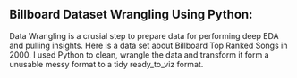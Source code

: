 ## Billboard Dataset Wrangling Using Python:

Data Wrangling is a crusial step to prepare data for performing deep EDA and pulling insights. Here is a data set about Billboard Top Ranked Songs in 2000. I used Python to clean, wrangle the data and transform it form a unusable messy format to a tidy ready_to_viz format.
